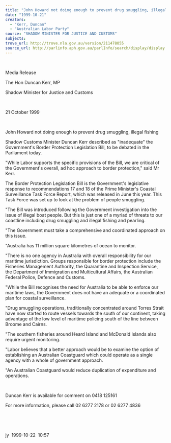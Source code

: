 ```yaml
---
title: "John Howard not doing enough to prevent drug smuggling, illegal fishing."
date: "1999-10-21"
creators:
  - "Kerr, Duncan"
  - "Australian Labor Party"
source: "SHADOW MINISTER FOR JUSTICE AND CUSTOMS"
subjects:
trove_url: http://trove.nla.gov.au/version/211478055
source_url: http://parlinfo.aph.gov.au/parlInfo/search/display/display.w3p;query=Id%3A%22media/pressrel/24H06%22
---
```


   

  

  Media Release

  The Hon Duncan Kerr, MP

  Shadow Minister for Justice and Customs

  

  21 October 1999

  

  John Howard not doing enough 
to prevent drug smuggling, illegal fishing

  Shadow Customs Minister Duncan 
Kerr described as "inadequate" the Government's Border   Protection Legislation Bill, to be debated in the 
Parliament today.

  "While Labor supports the specific provisions 
of the Bill, we are critical of the Government's overall, ad hoc approach 
to border protection," said Mr Kerr.

  The Border Protection Legislation Bill is the Government's 
legislative response to recommendations 17 and 18 of the Prime Minister's 
Coastal Surveillance Task Force Report, which was released in June this 
year. This Task Force was set up to look at the problem of people smuggling.

  "The Bill was introduced following the Government 
investigation into the issue of illegal boat people. But this is just 
one of a myriad of threats to our coastline including drug smuggling 
and illegal fishing and pearling.

  "The Government must take a comprehensive and 
coordinated approach on this issue.

  "Australia has 11 million square kilometres 
of ocean to monitor. 

  "There is no one agency in Australia with overall 
responsibility for our maritime jurisdiction. Groups responsible for 
border protection include the Fisheries Management Authority, the Quarantine 
and Inspection Service, the Department of Immigration and Multicultural 
Affairs, the Australian Federal Police, Defence and Customs.

  "While the Bill recognises the need for Australia 
to be able to enforce our maritime laws, the Government does not have 
an adequate or a coordinated plan for coastal surveillance. 

  "Drug smuggling operations, traditionally concentrated 
around Torres Strait have now started to route vessels towards the south 
of our continent, taking advantage of the low level of maritime policing 
south of the line between Broome and Cairns. 

  "The southern fisheries around Heard Island 
and McDonald Islands also require urgent monitoring.

  "Labor believes that a better approach would 
be to examine the option of establishing an Australian Coastguard which 
could operate as a single agency with a whole of government approach.

  "An Australian Coastguard would reduce duplication 
of expenditure and operations.

  

  Duncan 
Kerr is available for comment on 0418   125161

  For more 
information, please call 02 6277 2178 or 02 6277 4836

  

  

  jy  1999-10-22  10:57

